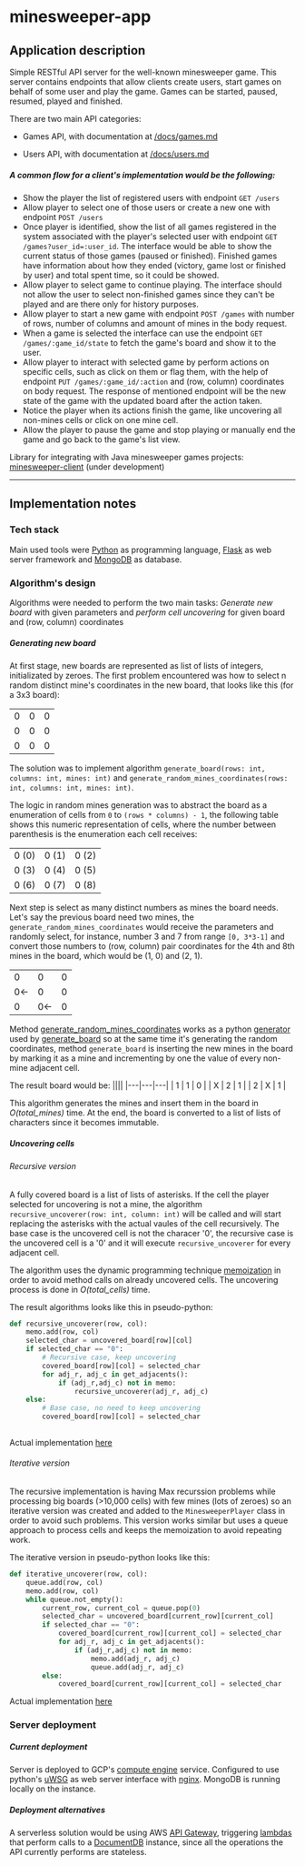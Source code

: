 # minesweeper-app

## Application description

Simple RESTful API server for the well-known minesweeper game. This server contains endpoints that allow clients create users, start games on behalf of some user and play the game. Games can be started, paused, resumed, played and finished.

There are two main API categories:

* Games API, with documentation at [/docs/games.md](https://github.com/carlosrmd/minesweeper-app/blob/master/docs/games.md)

* Users API, with documentation at [/docs/users.md](https://github.com/carlosrmd/minesweeper-app/blob/master/docs/users.md)

##### A common flow for a client's implementation would be the following:

* Show the player the list of registered users with endpoint `GET /users` 
* Allow player to select one of those users or create a new one with endpoint `POST /users`
* Once player is identified, show the list of all games registered in the system associated with the player's selected user with endpoint `GET /games?user_id=:user_id`. The interface would be able to show the current status of those games (paused or finished). Finished games have information about how they ended (victory, game lost or finished by user) and total spent time, so it could be showed.
* Allow player to select game to continue playing. The interface should not allow the user to select non-finished games since they can't be played and are there only for history purposes.
* Allow player to start a new game with endpoint `POST /games` with number of rows, number of columns and amount of mines in the body request.
* When a game is selected the interface can use the endpoint `GET /games/:game_id/state` to fetch the game's board and show it to the user.
* Allow player to interact with selected game by perform actions on specific cells, such as click on them or flag them, with the help of endpoint `PUT /games/:game_id/:action` and (row, column) coordinates on body request. The response of mentioned endpoint will be the new state of the game with the updated board after the action taken.
* Notice the player when its actions finish the game, like uncovering all non-mines cells or click on one mine cell.
* Allow the player to pause the game and stop playing or manually end the game and go back to the game's list view.

Library for integrating with Java minesweeper games projects: [minesweeper-client](https://github.com/carlosrmd/minesweeper-client) (under development)

-------------------
## Implementation notes

### Tech stack
Main used tools were [Python](https://www.python.org/) as programming language, [Flask](https://flask.palletsprojects.com/en/1.1.x) as web server framework and [MongoDB](https://www.mongodb.com/what-is-mongodb) as database.

### Algorithm's design
Algorithms were needed to perform the two main tasks: *Generate new board* with given parameters and *perform cell uncovering* for given board and (row, column) coordinates

##### Generating new board
At first stage, new boards are represented as list of lists of integers, initializated by zeroes. The first problem encountered was how to select n random distinct mine's coordinates in the new board, that looks like this (for a 3x3 board):

||||
|---|---|---|
| 0 | 0 | 0 |
| 0 | 0 | 0 |
| 0 | 0 | 0 |

The solution was to implement algorithm `generate_board(rows: int, columns: int, mines: int)` and `generate_random_mines_coordinates(rows: int, columns: int, mines: int)`.

The logic in random mines generation was to abstract the board as a enumeration of cells from `0` to `(rows * columns) - 1`, the following table shows this numeric representation of cells, where the number between parenthesis is the enumeration each cell receives:

||||
|---|---|---|
| 0 (0) | 0 (1) | 0 (2) |
| 0 (3) | 0 (4) | 0 (5) |
| 0 (6) | 0 (7) | 0 (8) |

Next step is select as many distinct numbers as mines the board needs. Let's say the previous board need two mines, the `generate_random_mines_coordinates` would receive the parameters and randomly select, for instance, number 3 and 7 from range `[0, 3*3-1]` and convert those numbers to (row, column) pair coordinates for the 4th and 8th mines in the board, which would be (1, 0) and (2, 1).

||||
|---|---|---|
| 0 | 0 | 0 |
| 0<- | 0 | 0 |
| 0 | 0<- | 0 |

Method [generate_random_mines_coordinates](https://github.com/carlosrmd/minesweeper-app/blob/master/minesweeper/utils.py#L31) works as a python [generator](https://en.wikipedia.org/wiki/Generator_(computer_programming)) used by [generate_board](https://github.com/carlosrmd/minesweeper-app/blob/master/minesweeper/utils.py#L44) so at the same time it's generating the random coordinates, method `generate_board` is inserting the new mines in the board by marking it as a mine and incrementing by one the value of every non-mine adjacent cell.

The result board would be:
||||
|---|---|---|
| 1 | 1 | 0 |
| X | 2 | 1 |
| 2 | X | 1 |

This algorithm generates the mines and insert them in the board in *O(total_mines)* time. At the end, the board is converted to a list of lists of characters since it becomes immutable.


##### Uncovering cells


###### Recursive version

A fully covered board is a list of lists of asterisks. If the cell the player selected for uncovering is not a mine, the algorithm `recursive_uncoverer(row: int, column: int)` will be called and will start replacing the asterisks with the actual vaules of the cell recursively. The base case is the uncovered cell is not the characer '0', the recursive case is the uncovered cell is a '0' and it will execute `recursive_uncoverer` for every adjacent cell.

The algorithm uses the dynamic programming technique [memoization](https://en.wikipedia.org/wiki/Memoization) in order to avoid method calls on already uncovered cells. The uncovering process is done in *O(total_cells)* time.

The result algorithms looks like this in pseudo-python:

```python
def recursive_uncoverer(row, col):
    memo.add(row, col)
    selected_char = uncovered_board[row][col]
    if selected_char == "0":
        # Recursive case, keep uncovering
        covered_board[row][col] = selected_char
        for adj_r, adj_c in get_adjacents():
            if (adj_r,adj_c) not in memo:
                recursive_uncoverer(adj_r, adj_c)
    else:
        # Base case, no need to keep uncovering
        covered_board[row][col] = selected_char
        
```

Actual implementation [here](https://github.com/carlosrmd/minesweeper-app/blob/master/minesweeper/MinesweeperPlayer.py#L58)

###### Iterative version

The recursive implementation is having Max recurssion problems while processing big boards (>10,000 cells) with few mines (lots of zeroes) so an iterative version was created and added to the `MinesweeperPlayer` class in order to avoid such problems. This version works similar but uses a queue approach to process cells and keeps the memoization to avoid repeating work.

The iterative version in pseudo-python looks like this:

```python
def iterative_uncoverer(row, col):
    queue.add(row, col)
    memo.add(row, col)
    while queue.not_empty():
        current_row, current_col = queue.pop(0)
        selected_char = uncovered_board[current_row][current_col]
        if selected_char == "0":
            covered_board[current_row][current_col] = selected_char
            for adj_r, adj_c in get_adjacents():
                if (adj_r,adj_c) not in memo:
                    memo.add(adj_r, adj_c)
                    queue.add(adj_r, adj_c)
        else:
            covered_board[current_row][current_col] = selected_char
```

Actual implementation [here](https://github.com/carlosrmd/minesweeper-app/blob/master/minesweeper/MinesweeperPlayer.py#L72)

### Server deployment

##### Current deployment

Server is deployed to GCP's [compute engine](https://cloud.google.com/compute) service. Configured to use python's [uWSG](https://flask.palletsprojects.com/en/1.1.x/deploying/uwsgi/) as web server interface with [nginx](https://nginx.org/en/). MongoDB is running locally on the instance.

##### Deployment alternatives

A serverless solution would be using AWS [API Gateway](https://aws.amazon.com/api-gateway/), triggering [lambdas](https://aws.amazon.com/lambda/features/) that perform calls to a [DocumentDB](https://aws.amazon.com/documentdb/) instance, since all the operations the API currently performs are stateless.
